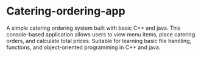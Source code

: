 # Catering-ordering-app
A simple catering ordering system built with basic C++ and java. This console-based application allows users to view menu items, place catering orders, and calculate total prices. Suitable for learning basic file handling, functions, and object-oriented programming in C++ and java.
